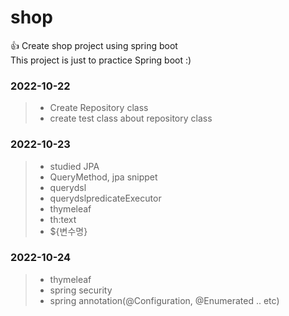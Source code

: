 # shop

👍 Create shop project using spring boot <br/>
This project is just to practice Spring boot :)


### 2022-10-22

> 
> - Create Repository class
> - create test class about repository class

### 2022-10-23

>
> - studied JPA
> - QueryMethod, jpa snippet
> - querydsl
> - querydslpredicateExecutor
> - thymeleaf
> - th:text
> - ${변수명}

### 2022-10-24

>
> - thymeleaf
> - spring security
> - spring annotation(@Configuration, @Enumerated .. etc)
